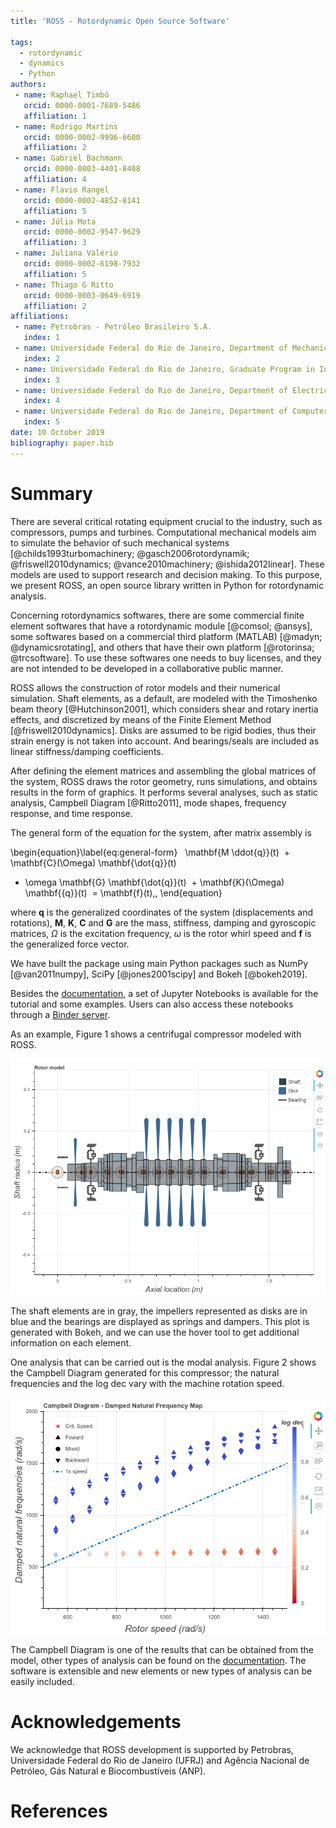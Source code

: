 ```yaml
---
title: 'ROSS - Rotordynamic Open Source Software'

tags:
  - rotordynamic
  - dynamics 
  - Python
authors:
 - name: Raphael Timbó
   orcid: 0000-0001-7689-5486
   affiliation: 1
 - name: Rodrigo Martins
   orcid: 0000-0002-9996-6600
   affiliation: 2
 - name: Gabriel Bachmann
   orcid: 0000-0003-4401-8408
   affiliation: 4
 - name: Flavio Rangel
   orcid: 0000-0002-4852-8141
   affiliation: 5
 - name: Júlia Mota
   orcid: 0000-0002-9547-9629
   affiliation: 3   
 - name: Juliana Valério
   orcid: 0000-0002-6198-7932
   affiliation: 5
 - name: Thiago G Ritto
   orcid: 0000-0003-0649-6919
   affiliation: 2
affiliations:
 - name: Petrobras - Petróleo Brasileiro S.A.
   index: 1
 - name: Universidade Federal do Rio de Janeiro, Department of Mechanical Engineering, Rio de Janeiro, Brazil
   index: 2
 - name: Universidade Federal do Rio de Janeiro, Graduate Program in Informatics, Rio de Janeiro, Brazil
   index: 3
 - name: Universidade Federal do Rio de Janeiro, Department of Electrical Engineering, Rio de Janeiro, Brazil
   index: 4
 - name: Universidade Federal do Rio de Janeiro, Department of Computer Science, Rio de Janeiro, Brazil
   index: 5
date: 10 October 2019
bibliography: paper.bib
---
```


# Summary

There are several critical rotating equipment crucial to the industry, such as compressors,
pumps and turbines.
Computational mechanical models aim to simulate the behavior of such mechanical
systems [@childs1993turbomachinery; @gasch2006rotordynamik; @friswell2010dynamics; @vance2010machinery; @ishida2012linear].
These models are used to support research and decision making. To this purpose, we present ROSS,
an open source library written in Python for rotordynamic analysis.

Concerning rotordynamics softwares, there are some commercial finite element softwares that have a rotordynamic
module [@comsol; @ansys], some softwares based on a commercial third platform (MATLAB) [@madyn; @dynamicsrotating], and others
that have their own platform [@rotorinsa; @trcsoftware].
To use these softwares one needs to buy licenses, and they are not intended to be developed in a collaborative public
manner.

ROSS allows the construction of rotor models and their numerical simulation. Shaft elements, as a default, are
modeled with the Timoshenko beam theory [@Hutchinson2001], which considers shear and rotary inertia effects, and
discretized by means of the Finite Element Method [@friswell2010dynamics]. Disks are assumed to be rigid bodies,
thus their strain energy is not taken into account. And bearings/seals are included as linear stiffness/damping coefficients.

After defining the element matrices and assembling the global matrices of the system, ROSS draws the rotor geometry,
runs simulations, and obtains results in the form of graphics. It performs several analyses, such as static analysis,
Campbell Diagram [@Ritto2011], mode shapes, frequency response, and time response.

The general form of the equation for the system, after matrix assembly is

\begin{equation}\label{eq:general-form}
   \mathbf{M \ddot{q}}(t)
  + \mathbf{C}(\Omega) \mathbf{\dot{q}}(t)
  + \omega \mathbf{G} \mathbf{\dot{q}}(t)
  + \mathbf{K}(\Omega) \mathbf{{q}}(t)
  = \mathbf{f}(t)\,,
\end{equation}

where $\textbf{q}$ is the generalized coordinates of the system (displacements and rotations), 
$\mathbf{M}$, $\mathbf{K}$, $\mathbf{C}$ and $\mathbf{G}$ are the mass, stiffness, damping and gyroscopic 
matrices, $\Omega$ is the excitation frequency, $\omega$ is the rotor whirl speed and $\mathbf{f}$ is the generalized 
force vector.

We have built the package using main Python packages such as NumPy [@van2011numpy], SciPy [@jones2001scipy] 
and Bokeh [@bokeh2019].

Besides the [documentation](https://ross-rotordynamics.github.io/ross-website/), a set of Jupyter Notebooks 
is available for the tutorial and some examples. Users can also access these notebooks through a [Binder server](https://mybinder.org/v2/gh/ross-rotordynamics/ross/master).

As an example, Figure 1 shows a centrifugal compressor modeled with ROSS. 

![Centrifugal Compressor modeled with ROSS.](rotor_plot.png)

The shaft elements are in gray, 
the impellers represented as disks are in blue and the bearings are displayed as springs and dampers. This plot is generated with Bokeh, 
and we can use the hover tool to get additional information on each element.

One analysis that can be carried out is the modal analysis. Figure 2 shows the Campbell Diagram generated for this 
compressor; the natural frequencies and the log dec vary with the machine rotation speed.

![Campbell Diagram for the Centrifugal Compressor.](campbell.png)

The Campbell Diagram is one of the results that can be obtained from the model, other types of analysis can be found 
on the [documentation](https://ross-rotordynamics.github.io/ross-website/). The software is extensible and new elements 
or new types of analysis can be easily included.

# Acknowledgements
We acknowledge that ROSS development is supported by Petrobras, Universidade Federal do Rio de Janeiro (UFRJ) and 
Agência Nacional de Petróleo, Gás Natural e Biocombustíveis (ANP).

# References
